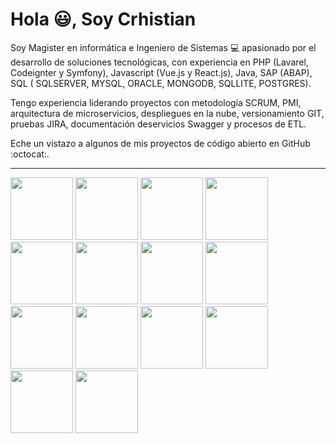 # Hola :smiley:, Soy Crhistian

Soy Magister en informática e Ingeniero de Sistemas :computer: apasionado por el desarrollo de soluciones tecnológicas, con experiencia en PHP (Lavarel, Codeignter y Symfony), Javascript (Vue.js y React.js), Java, SAP (ABAP), SQL ( SQLSERVER, MYSQL, ORACLE, MONGODB, SQLLITE, POSTGRES).

Tengo experiencia liderando proyectos con metodología SCRUM, PMI, arquitectura de microservicios, despliegues en la nube, versionamiento GIT, pruebas JIRA, documentación deservicios Swagger y procesos de ETL.

Eche un vistazo a algunos de mis proyectos de código abierto en GitHub :octocat:.

<hr />
<div class="row">
  <img src="http://cygcolombia.com/imggit/codeigniter.png" width="100">
  <img src="http://cygcolombia.com/imggit/flutter-logo-sharing.png" width="100">
  <img src="http://cygcolombia.com/imggit/laravel.png" width="100">
  <img src="http://cygcolombia.com/imggit/oracle.png" width="100">
  <img src="http://cygcolombia.com/imggit/java.jpg" width="100">
  <img src="http://cygcolombia.com/imggit/springboot.jpg" width="100">
  <img src="http://cygcolombia.com/imggit/php.jpg" width="100">
  <img src="http://cygcolombia.com/imggit/dart.jpg" width="100">
  <img src="http://cygcolombia.com/imggit/sqlserver.jpg" width="100">
  <img src="http://cygcolombia.com/imggit/mysql.jpg" width="100">
  <img src="http://cygcolombia.com/imggit/possgress.jpg" width="100">
  <img src="http://cygcolombia.com/imggit/sqllite.jpg" width="100">
  <img src="http://cygcolombia.com/imggit/rectjs.jpg" width="100">
  <img src="http://cygcolombia.com/imggit/vue.jpg" width="100">
</div>
